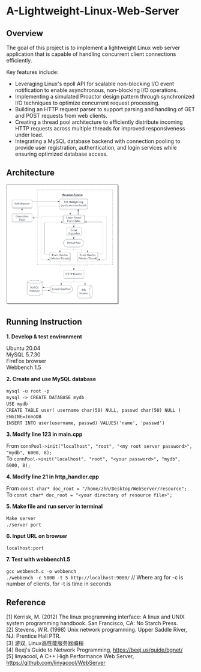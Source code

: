 # A-Lightweight-Linux-Web-Server
## Overview
The goal of this project is to implement a lightweight Linux web server application that is capable of handling concurrent client connections efficiently.

Key features include:

- Leveraging Linux's epoll API for scalable non-blocking I/O event notification to enable asynchronous, non-blocking I/O operations.
- Implementing a simulated Proactor design pattern through synchronized I/O techniques to optimize concurrent request processing.
- Building an HTTP request parser to support parsing and handling of GET and POST requests from web clients.
- Creating a thread pool architecture to efficiently distribute incoming HTTP requests across multiple threads for improved responsiveness under load.
- Integrating a MySQL database backend with connection pooling to provide user registration, authentication, and login services while ensuring optimized database access.

## Architecture
<img src="images/f1_architecture.png" style="width: 60%;" />

## Running Instruction
**1. Develop & test environment**  
  
Ubuntu 20.04  
MySQL 5.7.30  
FireFox browser  
Webbench 1.5  
  
**2. Create and use MySQL database**  
  
`mysql -u root -p`   
`mysql -> CREATE DATABASE mydb`  
`USE mydb`  
`CREATE TABLE user( username char(50) NULL, passwd char(50) NULL ) ENGINE=InnoDB`  
`INSERT INTO user(username, passwd) VALUES('name', 'passwd')`  
  
**3. Modify line 123 in main.cpp**  
  
From `connPool->init("localhost", "root", "<my root server password>", "mydb", 6000, 8);`  
To `connPool->init("localhost", "root", "<your password>", "mydb", 6000, 8);`   
  
**4. Modify line 21 in http_handler.cpp**  
  
From `const char* doc_root = "/home/zhn/Desktop/WebServer/resource";`  
To  `const char* doc_root = "<your directory of resource file>";`  
  
**5. Make file and run server in terminal**  
  
`Make server`  
`./server port`  
  
**6. Input URL on browser**  
  
`localhost:port`  
  
**7. Test with webbench1.5**  
  
`gcc webbench.c -o webbench`  
`./webbench -c 5000 -t 5 http://localhost:9000/` // Where arg for -c is number of clients, for -t is time in seconds  

## Reference
[1] Kerrisk, M. (2012) The linux programming interface: A linux and UNIX system programming handbook. San Francisco, CA: No Starch Press.   
[2] Stevens, W.R. (1998) Unix network programming. Upper Saddle River, NJ: Prentice Hall PTR.   
[3] 游双, Linux高性能服务器编程  
[4] Beej's Guide to Network Programming, https://beej.us/guide/bgnet/   
[5] linyacool, A C++ High Performance Web Server, https://github.com/linyacool/WebServer   
